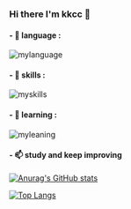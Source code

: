 ### Hi there I'm kkcc 👋

#### - 📖 language :
  ![mylanguage](https://skillicons.dev/icons?i=js,html,css,rust,go,java,md,py&theme=light)
#### - 🔭 skills :

  ![myskills](https://skillicons.dev/icons?i=django,spring,vue,rabbitmq,postman,git,github,redis,idea,mysql,docker,linux&theme=light)

#### - 👀 learning :
  
  ![myleaning](https://skillicons.dev/icons?i=vue,react,go,rust,js&theme=light)

#### - 📫 study and keep improving
  [![Anurag's GitHub stats](https://github-readme-stats.vercel.app/api?username=kte66&show_icons=true&theme=dark)](https://github.com/kte66)
  
  [![Top Langs](https://github-readme-stats.vercel.app/api/top-langs/?username=kte66&show_icons=true&theme=dark)](https://github.com/kte66)
  

<!--
**kte66/kte66** is a ✨ _special_ ✨ repository because its `README.md` (this file) appears on your GitHub profile.

Here are some ideas to get you started:

- 🔭 I’m currently working on ...
- 🌱 I’m currently learning ...
- 👯 I’m looking to collaborate on ...
- 🤔 I’m looking for help with ...
- 💬 Ask me about ...
- 📫 How to reach me: ...
- 😄 Pronouns: ...
- ⚡ Fun fact: ...
-->
